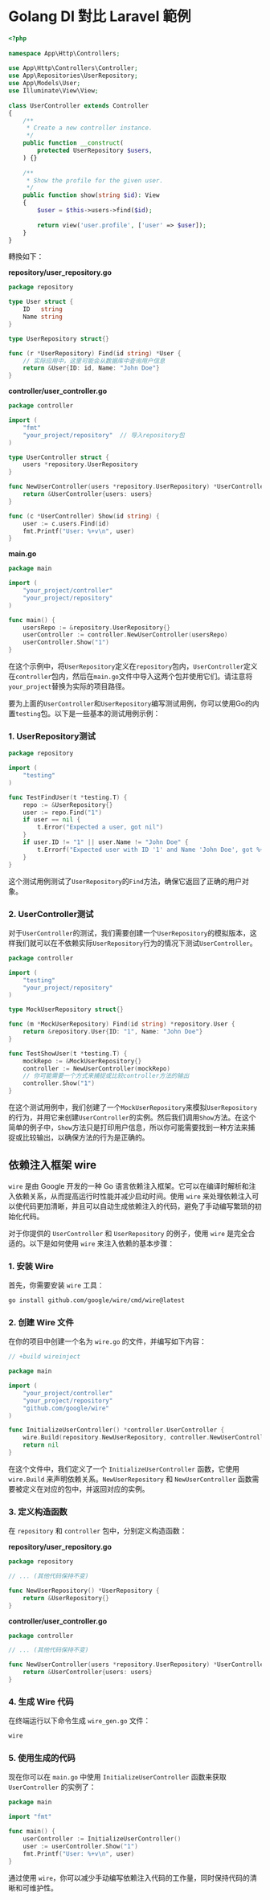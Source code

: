 # Golang DI 對比 Laravel 範例


```php
<?php
 
namespace App\Http\Controllers;
 
use App\Http\Controllers\Controller;
use App\Repositories\UserRepository;
use App\Models\User;
use Illuminate\View\View;
 
class UserController extends Controller
{
    /**
     * Create a new controller instance.
     */
    public function __construct(
        protected UserRepository $users,
    ) {}
 
    /**
     * Show the profile for the given user.
     */
    public function show(string $id): View
    {
        $user = $this->users->find($id);
 
        return view('user.profile', ['user' => $user]);
    }
}
```




轉換如下：

**repository/user_repository.go**
```go
package repository

type User struct {
	ID   string
	Name string
}

type UserRepository struct{}

func (r *UserRepository) Find(id string) *User {
	// 实际应用中，这里可能会从数据库中查询用户信息
	return &User{ID: id, Name: "John Doe"}
}
```

**controller/user_controller.go**
```go
package controller

import (
	"fmt"
	"your_project/repository"  // 导入repository包
)

type UserController struct {
	users *repository.UserRepository
}

func NewUserController(users *repository.UserRepository) *UserController {
	return &UserController{users: users}
}

func (c *UserController) Show(id string) {
	user := c.users.Find(id)
	fmt.Printf("User: %+v\n", user)
}
```

**main.go**
```go
package main

import (
	"your_project/controller"
	"your_project/repository"
)

func main() {
	usersRepo := &repository.UserRepository{}
	userController := controller.NewUserController(usersRepo)
	userController.Show("1")
}
```

在这个示例中，将`UserRepository`定义在`repository`包内，`UserController`定义在`controller`包内，然后在`main.go`文件中导入这两个包并使用它们。请注意将`your_project`替换为实际的项目路径。



要为上面的`UserController`和`UserRepository`编写测试用例，你可以使用Go的内置`testing`包。以下是一些基本的测试用例示例：

### 1. UserRepository测试

```go
package repository

import (
	"testing"
)

func TestFindUser(t *testing.T) {
	repo := &UserRepository{}
	user := repo.Find("1")
	if user == nil {
		t.Error("Expected a user, got nil")
	}
	if user.ID != "1" || user.Name != "John Doe" {
		t.Errorf("Expected user with ID '1' and Name 'John Doe', got %+v", user)
	}
}
```

这个测试用例测试了`UserRepository`的`Find`方法，确保它返回了正确的用户对象。

### 2. UserController测试

对于`UserController`的测试，我们需要创建一个`UserRepository`的模拟版本，这样我们就可以在不依赖实际`UserRepository`行为的情况下测试`UserController`。

```go
package controller

import (
	"testing"
	"your_project/repository"
)

type MockUserRepository struct{}

func (m *MockUserRepository) Find(id string) *repository.User {
	return &repository.User{ID: "1", Name: "John Doe"}
}

func TestShowUser(t *testing.T) {
	mockRepo := &MockUserRepository{}
	controller := NewUserController(mockRepo)
	// 你可能需要一个方式来捕捉或比较controller方法的输出
	controller.Show("1")
}
```

在这个测试用例中，我们创建了一个`MockUserRepository`来模拟`UserRepository`的行为，并用它来创建`UserController`的实例。然后我们调用`Show`方法。在这个简单的例子中，`Show`方法只是打印用户信息，所以你可能需要找到一种方法来捕捉或比较输出，以确保方法的行为是正确的。



## 依赖注入框架 wire

`wire` 是由 Google 开发的一种 Go 语言依赖注入框架。它可以在编译时解析和注入依赖关系，从而提高运行时性能并减少启动时间。使用 `wire` 来处理依赖注入可以使代码更加清晰，并且可以自动生成依赖注入的代码，避免了手动编写繁琐的初始化代码。

对于你提供的 `UserController` 和 `UserRepository` 的例子，使用 `wire` 是完全合适的。以下是如何使用 `wire` 来注入依赖的基本步骤：

### 1. 安装 Wire
首先，你需要安装 `wire` 工具：
```sh
go install github.com/google/wire/cmd/wire@latest
```

### 2. 创建 Wire 文件
在你的项目中创建一个名为 `wire.go` 的文件，并编写如下内容：

```go
// +build wireinject

package main

import (
	"your_project/controller"
	"your_project/repository"
	"github.com/google/wire"
)

func InitializeUserController() *controller.UserController {
	wire.Build(repository.NewUserRepository, controller.NewUserController)
	return nil
}
```

在这个文件中，我们定义了一个 `InitializeUserController` 函数，它使用 `wire.Build` 来声明依赖关系。`NewUserRepository` 和 `NewUserController` 函数需要被定义在对应的包中，并返回对应的实例。

### 3. 定义构造函数
在 `repository` 和 `controller` 包中，分别定义构造函数：

**repository/user_repository.go**
```go
package repository

// ... (其他代码保持不变)

func NewUserRepository() *UserRepository {
	return &UserRepository{}
}
```

**controller/user_controller.go**
```go
package controller

// ... (其他代码保持不变)

func NewUserController(users *repository.UserRepository) *UserController {
	return &UserController{users: users}
}
```

### 4. 生成 Wire 代码
在终端运行以下命令生成 `wire_gen.go` 文件：

```sh
wire
```

### 5. 使用生成的代码
现在你可以在 `main.go` 中使用 `InitializeUserController` 函数来获取 `UserController` 的实例了：

```go
package main

import "fmt"

func main() {
	userController := InitializeUserController()
	user := userController.Show("1")
	fmt.Printf("User: %+v\n", user)
}
```

通过使用 `wire`，你可以减少手动编写依赖注入代码的工作量，同时保持代码的清晰和可维护性。
